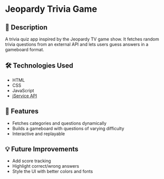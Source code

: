 # Jeopardy Trivia Game

## 📌 Description
A trivia quiz app inspired by the Jeopardy TV game show. It fetches random trivia questions from an external API and lets users guess answers in a gameboard format.

## 🛠️ Technologies Used
- HTML
- CSS
- JavaScript
- [jService API](https://jservice.io/)

## 🚀 Features
- Fetches categories and questions dynamically
- Builds a gameboard with questions of varying difficulty
- Interactive and replayable



## 💡 Future Improvements
- Add score tracking
- Highlight correct/wrong answers
- Style the UI with better colors and fonts



 
